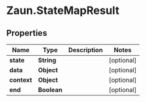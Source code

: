 # Zaun.StateMapResult

## Properties
Name | Type | Description | Notes
------------ | ------------- | ------------- | -------------
**state** | **String** |  | [optional] 
**data** | **Object** |  | [optional] 
**context** | **Object** |  | [optional] 
**end** | **Boolean** |  | [optional] 


